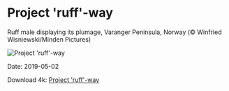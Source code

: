 # Project 'ruff'-way

Ruff male displaying its plumage, Varanger Peninsula, Norway (© Winfried Wisniewski/Minden Pictures)

![Project 'ruff'-way](https://bing.com/th?id=OHR.RuffLek_EN-US5125992277_UHD.jpg&rf=LaDigue_UHD.jpg&pid=hp&w=1024&h=576)

Date: 2019-05-02

Download 4k: [Project 'ruff'-way](https://bing.com/th?id=OHR.RuffLek_EN-US5125992277_UHD.jpg&rf=LaDigue_UHD.jpg&pid=hp&w=3840&h=2160)

